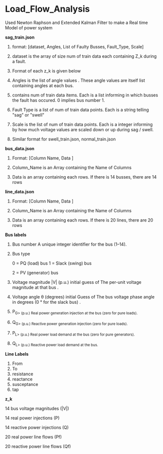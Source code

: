 # Load_Flow_Analysis
Used Newton Raphson and Extended Kalman Filter to make a Real time Model of power system

**sag_train.json**

1) format: [dataset, 
            Angles, 
            List of Faulty Busses, 
            Fault_Type, 
            Scale]

2) dataset is the array of size num of train data each containing Z_k during a fault.

3) Format of each z_k is given below

4) Angles is the list of angle values . These angle values are itself list containing angles at each bus.

5) contains num of train data items. Each is a list informing in which busses the fault has occured. 0 implies bus number 1.

6) Fault Type is a list of num of train data points. Each is a string telling "sag" or "swell"

7) Scale is the list of num of train data points. Each is a integer informing by how much voltage values are scaled down or up during sag / swell.

8) Similar format for swell_train.json, normal_train.json


**bus_data.json**

1) Format: [Column Name,
            Data
            ]

2) Column_Name is an Array containing the Name of Columns

3) Data is an array containing each rows. If there is 14 busses, there are 14 rows


**line_data.json**

1) Format: [Column Name,
            Data
            ]

2) Column_Name is an Array containing the Name of Columns

3) Data is an array containing each rows. If there is 20 lines, there are 20 rows


**Bus labels**

1) Bus number
    A unique integer identifier for the bus (1–14).

2) Bus type

    0 = PQ (load) bus
    1 = Slack (swing) bus

    2 = PV (generator) bus



3) Voltage magnitude |V| (p.u.)
    initial guess of The per-unit voltage magnitude at that bus .

4) Voltage angle θ (degrees)
    initial Guess of The bus voltage phase angle in degrees (0 ° for the slack bus) .

5) P<sub>G> (p.u.)
    Real power generation injection at the bus (zero for pure loads).

6) Q<sub>G> (p.u.)
    Reactive power generation injection (zero for pure loads).

7) P<sub>L> (p.u.)
    Real power load demand at the bus (zero for pure generators).

8) Q<sub>L> (p.u.)
    Reactive power load demand at the bus.


**Line Labels**

1) From
2) To
3) resistance
4) reactance
5) susceptance
6) tap


**z_k**

14 bus voltage magnitudes (|V|)

14 real power injections (P)

14 reactive power injections (Q)

20 real power line flows (Pf)

20 reactive power line flows (Qf)
